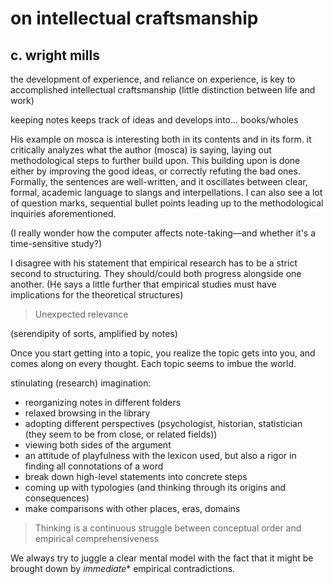 # on intellectual craftsmanship

## c. wright mills

the development of experience, and reliance on experience, is key to accomplished intellectual craftsmanship (little distinction between life and work)

keeping notes keeps track of ideas and develops into... books/wholes

His example on mosca is interesting both in its contents and in its form. it critically analyzes what the author (mosca) is saying, laying out methodological steps to further build upon. This building upon is done either by improving the good ideas, or correctly refuting the bad ones. Formally, the sentences are well-written, and it oscillates between clear, formal, academic language to slangs and interpellations. I can also see a lot of question marks, sequential bullet points leading up to the methodological inquiries aforementioned.

(I really wonder how the computer affects note-taking—and whether it's a time-sensitive study?)

I disagree with his statement that empirical research has to be a strict second to structuring. They should/could both progress alongside one another. (He says a little further that empirical studies must have implications for the theoretical structures)

> Unexpected relevance

(serendipity of sorts, amplified by notes)

Once you start getting into a topic, you realize the topic gets into you, and comes along on every thought. Each topic seems to imbue the world.

stinulating (research) imagination:

- reorganizing notes in different folders
- relaxed browsing in the library
- adopting different perspectives (psychologist, historian, statistician (they seem to be from close, or related fields))
- viewing both sides of the argument
- an attitude of playfulness with the lexicon used, but also a rigor in finding all connotations of a word
- break down high-level statements into concrete steps
- coming up with typologies (and thinking through its origins and consequences)
- make comparisons with other places, eras, domains

> Thinking is a continuous struggle between conceptual order and empirical comprehensiveness

We always try to juggle a clear mental model with the fact that it might be brought down by *immediate** empirical contradictions.
